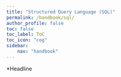```yaml
---
title: "Structured Query Language (SQL)"
permalink: /handbook/sql/
author_profile: false
toc: false
toc_label: ToC
toc_icon: "cog"
sidebar:
    nav: "handbook"
---
```


*Headline